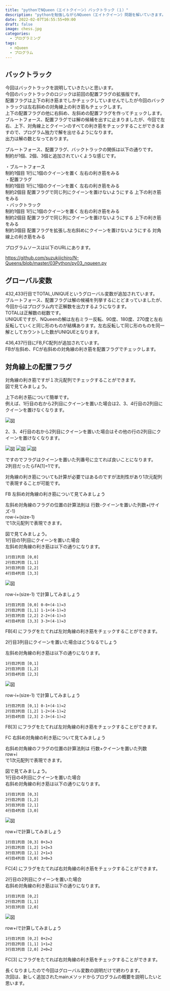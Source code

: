 ```yaml
---
title: "pythonでNQueen（エイトクイーン）バックトラック（１）"
description: "pythonを勉強しながらNQueen（エイトクイーン）問題を解いていきます。今回は第5回目。今回はバックトラックについて説明します。" 
date: 2022-02-07T16:55:55+09:00
draft: false 
image: chess.jpg
categories:
  - プログラミング
tags:
  - nQueen 
  - プログラム
---
```

## バックトラック 
 今回はバックトラックを説明していきたいと思います。      
 今回のバックトラックのロジックは前回の配置フラグの拡張版です。  
 配置フラグは上下の利き筋までしかチェックしていませんでしたが今回のバックトラックは左右斜めの対角線上の利き筋もチェックします。  
上下の配置フラグの他に右斜め、左斜めの配置フラグを作ってチェックします。  
ブルートフォース、配置フラグでは解の候補を出すに止まりましたが、今回で左右、上下、対角線上とクイーンのすべての利き筋をチェックすることができるますので、プログラム独力で解を出せるようになります。  
出力は解の数となっております。  

ブルートフォース、配置フラグ、バックトラックの関係は以下の通りです。  
制約が1個、2個、3個と追加されていくような感じです。

・ブルートフォース  
制約1個目 1行に1個のクイーンを置く 左右の利き筋をみる  
・配置フラグ  
制約1個目 1行に1個のクイーンを置く 左右の利き筋をみる  
制約2個目 配置フラグで同じ列にクイーンを置けないようにする 上下の利き筋をみる  
・バックトラック  
制約1個目 1行に1個のクイーンを置く 左右の利き筋をみる  
制約2個目 配置フラグで同じ列にクイーンを置けないようにする 上下の利き筋をみる  
制約3個目 配置フラグを拡張し左右斜めにクイーンを置けないようにする 対角線上の利き筋をみる  

プログラムソースは以下のURLにあります。    

https://github.com/suzukiiichiro/N-Queens/blob/master/03Python/py03_nqueen.py    
## グローバル変数
432,433行目でTOTAL,UNIQUEというグローバル変数が追加されています。  
ブルートフォース、配置フラグは解の候補を列挙するにとどまっていましたが、今回からはプログラム内で正解数を出力するようになります。  
TOTALは正解数の総数です。  
UNIQUEですが、NQueenの解は左右ミラー反転、90度、180度、270度と左右反転していくと同じ形のものが結構あります。左右反転して同じ形のものを同一解としてカウントした数がUNIQUEとなります。  

436,437行目にFB,FC配列が追加されています。  
FBが左斜め、FCが右斜めの対角線の利き筋を配置フラグでチェックします。  

## 対角線上の配置フラグ

対角線の利き筋ですが１次元配列でチェックすることができます。  
図で見てみましょう。  

上下の利き筋について簡単です。  
例えば、1行目の右から2列目にクイーンを置いた場合は2、3、4行目の2列目にクイーンを置けなくなります。  

 ![図](d1.png "図")

2、3、4行目の右から2列目にクイーンを置いた場合はその他の行の2列目にクイーンを置けなくなります。  

 ![図](d2.png "図")
 ![図](d3.png "図")
 ![図](d4.png "図")

ですのでフラグはクイーンを置いた列番号に立てれば良いことになります。  
2列目だったらFA[1]=1です。  

対角線の利き筋についても計算が必要ではあるのですが法則性があり1次元配列で表現することが可能です。  

FB 左斜め対角線の利き筋について見てみましょう  

左斜め対角線のフラグの位置の計算法則は
行数-クイーンを置いた列数+(サイズ-1)  
row-i+(size-1)  
で1次元配列で表現できます。  

図で見てみましょう。  
1行目の1列目にクイーンを置いた場合  
左斜め対角線の利き筋は以下の通りになります。  

```
1行目1列目 [0,0]
2行目2列目 [1,1]
3行目3列目 [2,2]
4行目4列目 [3,3]
```

 ![図](l1.png "図")

row-i+(size-1) で計算してみましょう  

```
1行目1列目 [0,0] 0-0+(4-1)=3
2行目2列目 [1,1] 1-1+(4-1)=3
3行目3列目 [2,2] 2-2+(4-1)=3
4行目4列目 [3,3] 3-3+(4-1)=3
```

FB[4] にフラグをたてれば左対角線の利き筋をチェックすることができます。 

2行目3列目にクイーンを置いた場合はどうなるでしょう  

左斜め対角線の利き筋は以下の通りになります。  

```
1行目2列目 [0,1]
2行目3列目 [1,2]
3行目4列目 [2,3]
```

 ![図](l5.png "図")

row-i+(size-1) で計算してみましょう  

```
1行目2列目 [0,1] 0-1+(4-1)=2
2行目3列目 [1,2] 1-2+(4-1)=2
3行目4列目 [2,3] 2-3+(4-1)=2
```
FB[3] にフラグをたてれば左対角線の利き筋をチェックすることができます。 

FC 右斜め対角線の利き筋について見てみましょう  

右斜め対角線のフラグの位置の計算法則は
行数+クイーンを置いた列数  
row+i  
で1次元配列で表現できます。  

図で見てみましょう。  
1行目の4列目にクイーンを置いた場合  
右斜め対角線の利き筋は以下の通りになります。  

```
1行目1列目 [0,3]
2行目2列目 [1,2]
3行目3列目 [2,1]
4行目4列目 [3,0]
```

 ![図](r1.png "図")

row+iで計算してみましょう  

```
1行目1列目 [0,3] 0+3=3
2行目2列目 [1,2] 1+2=3
3行目3列目 [2,1] 2+1=3
4行目4列目 [3,0] 3+0=3
```

FC[4] にフラグをたてれば右対角線の利き筋をチェックすることができます。 

2行目の2列目にクイーンを置いた場合  
右斜め対角線の利き筋は以下の通りになります。  

```
1行目1列目 [0,2]
2行目2列目 [1,1]
3行目3列目 [2,0]
```

 ![図](r5.png "図")

row+iで計算してみましょう  

```
1行目1列目 [0,2] 0+2=2
2行目2列目 [1,1] 1+1=2
3行目3列目 [2,0] 2+0=2
```

FC[3] にフラグをたてれば右対角線の利き筋をチェックすることができます。     

長くなりましたので今回はグローバル変数の説明だけで終わります。  
次回は、新しく追加されたmainメソッドからプログラムの概要を説明したいと思います。  




